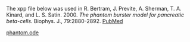 The xpp file below was used in R. Bertram, J. Previte, A. Sherman, T. A. Kinard, and L. S. Satin. 2000. *The phantom burster model for pancreatic beta-cells.* Biophys. J., 79:2880-2892. [PubMed](https://pubmed.ncbi.nlm.nih.gov/11106596/)

[phantom.ode](phantom.ode)
